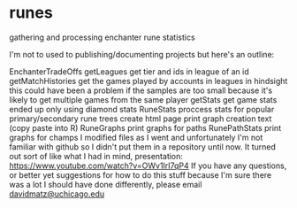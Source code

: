 # runes
gathering and processing enchanter rune statistics

I'm not to used to publishing/documenting projects but here's an outline:

  EnchanterTradeOffs
    getLeagues
      get tier and ids in league of an id
    getMatchHistories
      get the games played by accounts in leagues
      in hindsight this could have been a problem if the samples are too small because it's likely to get multiple games from the same player
    getStats
      get game stats
      ended up only using diamond stats
  RuneStats
    proccess stats for popular primary/secondary rune trees
      create html page
      print graph creation text (copy paste into R)
  RuneGraphs
    print graphs for paths
  RunePathStats
    print graphs for champs
I modified files as I went and unfortunately I'm not familiar with github so I didn't put them in a repository until now.
It turned out sort of like what I had in mind, presentation: https://www.youtube.com/watch?v=OWv1IrI7qP4
If you have any questions, or better yet suggestions for how to do this stuff because I'm sure there was a lot I should have done differently, please email davidmatz@uchicago.edu

